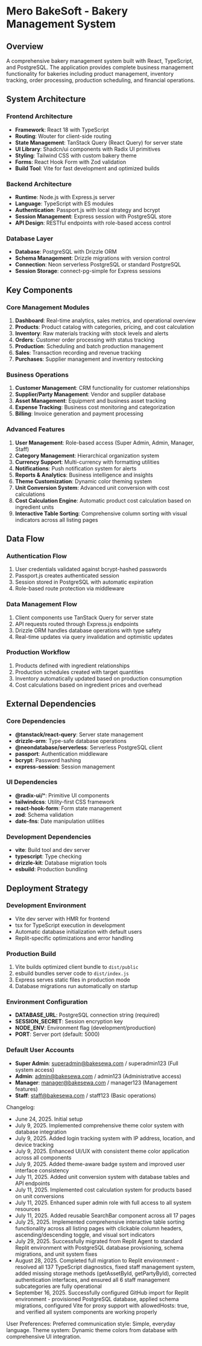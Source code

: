 # Mero BakeSoft - Bakery Management System

## Overview

A comprehensive bakery management system built with React, TypeScript, and PostgreSQL. The application provides complete business management functionality for bakeries including product management, inventory tracking, order processing, production scheduling, and financial operations.

## System Architecture

### Frontend Architecture
- **Framework**: React 18 with TypeScript
- **Routing**: Wouter for client-side routing
- **State Management**: TanStack Query (React Query) for server state
- **UI Library**: Shadcn/ui components with Radix UI primitives
- **Styling**: Tailwind CSS with custom bakery theme
- **Forms**: React Hook Form with Zod validation
- **Build Tool**: Vite for fast development and optimized builds

### Backend Architecture
- **Runtime**: Node.js with Express.js server
- **Language**: TypeScript with ES modules
- **Authentication**: Passport.js with local strategy and bcrypt
- **Session Management**: Express session with PostgreSQL store
- **API Design**: RESTful endpoints with role-based access control

### Database Layer
- **Database**: PostgreSQL with Drizzle ORM
- **Schema Management**: Drizzle migrations with version control
- **Connection**: Neon serverless PostgreSQL or standard PostgreSQL
- **Session Storage**: connect-pg-simple for Express sessions

## Key Components

### Core Management Modules
1. **Dashboard**: Real-time analytics, sales metrics, and operational overview
2. **Products**: Product catalog with categories, pricing, and cost calculation
3. **Inventory**: Raw materials tracking with stock levels and alerts
4. **Orders**: Customer order processing with status tracking
5. **Production**: Scheduling and batch production management
6. **Sales**: Transaction recording and revenue tracking
7. **Purchases**: Supplier management and inventory restocking

### Business Operations
1. **Customer Management**: CRM functionality for customer relationships
2. **Supplier/Party Management**: Vendor and supplier database
3. **Asset Management**: Equipment and business asset tracking
4. **Expense Tracking**: Business cost monitoring and categorization
5. **Billing**: Invoice generation and payment processing

### Advanced Features
1. **User Management**: Role-based access (Super Admin, Admin, Manager, Staff)
2. **Category Management**: Hierarchical organization system
3. **Currency Support**: Multi-currency with formatting utilities
4. **Notifications**: Push notification system for alerts
5. **Reports & Analytics**: Business intelligence and insights
6. **Theme Customization**: Dynamic color theming system
7. **Unit Conversion System**: Advanced unit conversion with cost calculations
8. **Cost Calculation Engine**: Automatic product cost calculation based on ingredient units
9. **Interactive Table Sorting**: Comprehensive column sorting with visual indicators across all listing pages

## Data Flow

### Authentication Flow
1. User credentials validated against bcrypt-hashed passwords
2. Passport.js creates authenticated session
3. Session stored in PostgreSQL with automatic expiration
4. Role-based route protection via middleware

### Data Management Flow
1. Client components use TanStack Query for server state
2. API requests routed through Express.js endpoints
3. Drizzle ORM handles database operations with type safety
4. Real-time updates via query invalidation and optimistic updates

### Production Workflow
1. Products defined with ingredient relationships
2. Production schedules created with target quantities
3. Inventory automatically updated based on production consumption
4. Cost calculations based on ingredient prices and overhead

## External Dependencies

### Core Dependencies
- **@tanstack/react-query**: Server state management
- **drizzle-orm**: Type-safe database operations
- **@neondatabase/serverless**: Serverless PostgreSQL client
- **passport**: Authentication middleware
- **bcrypt**: Password hashing
- **express-session**: Session management

### UI Dependencies
- **@radix-ui/***: Primitive UI components
- **tailwindcss**: Utility-first CSS framework
- **react-hook-form**: Form state management
- **zod**: Schema validation
- **date-fns**: Date manipulation utilities

### Development Dependencies
- **vite**: Build tool and dev server
- **typescript**: Type checking
- **drizzle-kit**: Database migration tools
- **esbuild**: Production bundling

## Deployment Strategy

### Development Environment
- Vite dev server with HMR for frontend
- tsx for TypeScript execution in development
- Automatic database initialization with default users
- Replit-specific optimizations and error handling

### Production Build
1. Vite builds optimized client bundle to `dist/public`
2. esbuild bundles server code to `dist/index.js`
3. Express serves static files in production mode
4. Database migrations run automatically on startup

### Environment Configuration
- **DATABASE_URL**: PostgreSQL connection string (required)
- **SESSION_SECRET**: Session encryption key
- **NODE_ENV**: Environment flag (development/production)
- **PORT**: Server port (default: 5000)

### Default User Accounts
- **Super Admin**: superadmin@bakesewa.com / superadmin123 (Full system access)
- **Admin**: admin@bakesewa.com / admin123 (Administrative access)
- **Manager**: manager@bakesewa.com / manager123 (Management features)
- **Staff**: staff@bakesewa.com / staff123 (Basic operations)

Changelog:
- June 24, 2025. Initial setup
- July 9, 2025. Implemented comprehensive theme color system with database integration
- July 9, 2025. Added login tracking system with IP address, location, and device tracking
- July 9, 2025. Enhanced UI/UX with consistent theme color application across all components
- July 9, 2025. Added theme-aware badge system and improved user interface consistency
- July 11, 2025. Added unit conversion system with database tables and API endpoints
- July 11, 2025. Implemented cost calculation system for products based on unit conversions
- July 11, 2025. Enhanced super admin role with full access to all system resources
- July 11, 2025. Added reusable SearchBar component across all 17 pages
- July 25, 2025. Implemented comprehensive interactive table sorting functionality across all listing pages with clickable column headers, ascending/descending toggle, and visual sort indicators
- July 29, 2025. Successfully migrated from Replit Agent to standard Replit environment with PostgreSQL database provisioning, schema migrations, and unit system fixes
- August 28, 2025. Completed full migration to Replit environment - resolved all 137 TypeScript diagnostics, fixed staff management system, added missing storage methods (getAssetById, getPartyById), corrected authentication interfaces, and ensured all 6 staff management subcategories are fully operational
- September 16, 2025. Successfully configured GitHub import for Replit environment - provisioned PostgreSQL database, applied schema migrations, configured Vite for proxy support with allowedHosts: true, and verified all system components are working properly

User Preferences:
Preferred communication style: Simple, everyday language.
Theme system: Dynamic theme colors from database with comprehensive UI integration.